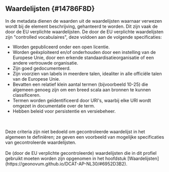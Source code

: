 ## Waardelijsten {#14786F8D}
In de metadata dienen de waarden uit de waardelijsten waarnaar verwezen wordt bij de element beschrijving, gehanteerd te worden. Dit zijn vaak de door de EU verplichte waardelijsten. 
De door de EU verplichte waardelijsten zijn "controlled vocabulaires", deze voldoen aan de volgende specificaties:

- Worden gepubliceerd onder een open licentie.
- Worden geëxploiteerd en/of onderhouden door een instelling van de Europese Unie, door een erkende standaardisatieorganisatie of een andere vertrouwde organisatie.
- Zijn goed gedocumenteerd.
- Zijn voorzien van labels in meerdere talen, idealiter in alle officiële talen van de Europese Unie.
- Bevatten een relatief klein aantal termen (bijvoorbeeld 10-25) die algemeen genoeg zijn om een breed scala aan bronnen te kunnen classificeren.
- Termen worden geïdentificeerd door URI's, waarbij elke URI wordt omgezet in documentatie over de term.
- Hebben beleid voor persistentie en versiebeheer.
<br/>
<br/>
Deze criteria zijn niet bedoeld om gecontroleerde waardelijst in het algemeen te definiëren; ze geven een voorbeeld van mogelijke specificaties van gecontroleerde waardelijsten.
<br/>
<br/>
De (door de EU verplichte gecontroleerde) waardelijsten die in dit profiel gebruikt moeten worden zijn opgenomen in het hoofdstuk [Waardelijsten](https://geonovum.github.io/DCAT-AP-NL30/#6952D3B2).
